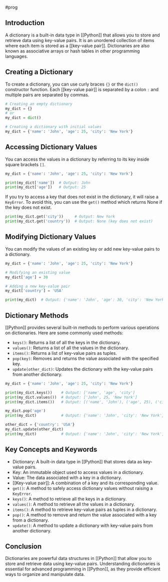 #prog 
## Introduction
A dictionary is a built-in data type in [[Python]] that allows you to store and retrieve data using key-value pairs. It is an unordered collection of items where each item is stored as a [[key-value pair]]. Dictionaries are also known as associative arrays or hash tables in other programming languages.

## Creating a Dictionary
To create a dictionary, you can use curly braces `{}` or the `dict()` constructor function. Each [[key-value pair]] is separated by a colon `:` and multiple pairs are separated by commas.

```python
# Creating an empty dictionary
my_dict = {}
# or
my_dict = dict()

# Creating a dictionary with initial values
my_dict = {'name': 'John', 'age': 25, 'city': 'New York'}
```

## Accessing Dictionary Values
You can access the values in a dictionary by referring to its key inside square brackets `[]`.

```python
my_dict = {'name': 'John', 'age': 25, 'city': 'New York'}

print(my_dict['name'])  # Output: John
print(my_dict['age'])   # Output: 25
```

If you try to access a key that does not exist in the dictionary, it will raise a `KeyError`. To avoid this, you can use the `get()` method which returns None if the key does not exist.

```python
print(my_dict.get('city'))     # Output: New York
print(my_dict.get('country'))  # Output: None (key does not exist)
```

## Modifying Dictionary Values
You can modify the values of an existing key or add new key-value pairs to a dictionary.

```python
my_dict = {'name': 'John', 'age': 25, 'city': 'New York'}

# Modifying an existing value
my_dict['age'] = 30

# Adding a new key-value pair
my_dict['country'] = 'USA'

print(my_dict)  # Output: {'name': 'John', 'age': 30, 'city': 'New York', 'country': 'USA'}
```

## Dictionary Methods
[[Python]] provides several built-in methods to perform various operations on dictionaries. Here are some commonly used methods:

- `keys()`: Returns a list of all the keys in the dictionary.
- `values()`: Returns a list of all the values in the dictionary.
- `items()`: Returns a list of key-value pairs as tuples.
- `pop(key)`: Removes and returns the value associated with the specified key.
- `update(other_dict)`: Updates the dictionary with the key-value pairs from another dictionary.

```python
my_dict = {'name': 'John', 'age': 25, 'city': 'New York'}

print(my_dict.keys())    # Output: ['name', 'age', 'city']
print(my_dict.values())  # Output: ['John', 25, 'New York']
print(my_dict.items())   # Output: [('name', 'John'), ('age', 25), ('city', 'New York')]

my_dict.pop('age')
print(my_dict)           # Output: {'name': 'John', 'city': 'New York'}

other_dict = {'country': 'USA'}
my_dict.update(other_dict)
print(my_dict)           # Output: {'name': 'John', 'city': 'New York', 'country': 'USA'}
```

## Key Concepts and Keywords
- Dictionary: A built-in data type in [[Python]] that stores data as key-value pairs.
- Key: An immutable object used to access values in a dictionary.
- Value: The data associated with a key in a dictionary.
- [[Key-value pair]]: A combination of a key and its corresponding value.
- `get()`: A method to safely access dictionary values without raising a `KeyError`.
- `keys()`: A method to retrieve all the keys in a dictionary.
- `values()`: A method to retrieve all the values in a dictionary.
- `items()`: A method to retrieve key-value pairs as tuples in a dictionary.
- `pop()`: A method to remove and return the value associated with a key from a dictionary.
- `update()`: A method to update a dictionary with key-value pairs from another dictionary.

## Conclusion
Dictionaries are powerful data structures in [[Python]] that allow you to store and retrieve data using key-value pairs. Understanding dictionaries is essential for advanced programming in [[Python]], as they provide efficient ways to organize and manipulate data.